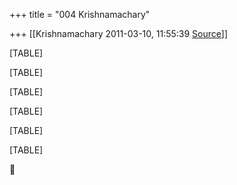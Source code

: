 +++
title = "004 Krishnamachary"

+++
[[Krishnamachary	2011-03-10, 11:55:39 [Source](https://groups.google.com/g/samskrita/c/Wb24XLihWWo)]]



[TABLE]

[TABLE]

[TABLE]

[TABLE]

[TABLE]

[TABLE]



